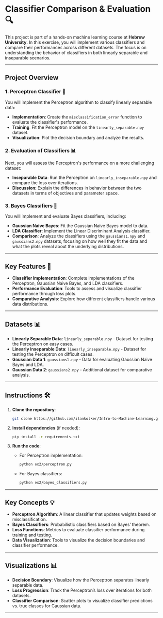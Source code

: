 # Classifier Comparison & Evaluation 🔍

This project is part of a hands-on machine learning course at **Hebrew University**. In this exercise, you will implement various classifiers and compare their performances across different datasets. The focus is on understanding the behavior of classifiers in both linearly separable and inseparable scenarios.

---

## Project Overview

### 1. Perceptron Classifier 🧠
You will implement the Perceptron algorithm to classify linearly separable data:
- **Implementation**: Create the `misclassification_error` function to evaluate the classifier's performance.
- **Training**: Fit the Perceptron model on the `linearly_separable.npy` dataset.
- **Visualization**: Plot the decision boundary and analyze the results.

### 2. Evaluation of Classifiers 📊
Next, you will assess the Perceptron's performance on a more challenging dataset:
- **Inseparable Data**: Run the Perceptron on `linearly_inseparable.npy` and compare the loss over iterations.
- **Discussion**: Explain the differences in behavior between the two datasets in terms of objectives and parameter space.

### 3. Bayes Classifiers 🌌
You will implement and evaluate Bayes classifiers, including:
- **Gaussian Naive Bayes**: Fit the Gaussian Naive Bayes model to data.
- **LDA Classifier**: Implement the Linear Discriminant Analysis classifier.
- **Comparison**: Analyze the classifiers using the `gaussians1.npy` and `gaussians2.npy` datasets, focusing on how well they fit the data and what the plots reveal about the underlying distributions.

---

## Key Features 🌟
- **Classifier Implementation**: Complete implementations of the Perceptron, Gaussian Naive Bayes, and LDA classifiers.
- **Performance Evaluation**: Tools to assess and visualize classifier performance through loss plots.
- **Comparative Analysis**: Explore how different classifiers handle various data distributions.

---

## Datasets 📊
- **Linearly Separable Data**: `linearly_separable.npy` - Dataset for testing the Perceptron on easy cases.
- **Linearly Inseparable Data**: `linearly_inseparable.npy` - Dataset for testing the Perceptron on difficult cases.
- **Gaussian Data 1**: `gaussians1.npy` - Data for evaluating Gaussian Naive Bayes and LDA.
- **Gaussian Data 2**: `gaussians2.npy` - Additional dataset for comparative analysis.

---

## Instructions 🛠️

1. **Clone the repository**:
    ```bash
    git clone https://github.com/ilankolker/Intro-to-Machine-Learning.git
    ```

2. **Install dependencies** (if needed):
    ```bash
    pip install -r requirements.txt
    ```

3. **Run the code**:
    - For Perceptron implementation:
      ```bash
      python ex2/perceptron.py
      ```
    - For Bayes classifiers:
      ```bash
      python ex2/bayes_classifiers.py
      ```

---

## Key Concepts 💡
- **Perceptron Algorithm**: A linear classifier that updates weights based on misclassification.
- **Bayes Classifiers**: Probabilistic classifiers based on Bayes' theorem.
- **Loss Functions**: Metrics to evaluate classifier performance during training and testing.
- **Data Visualization**: Tools to visualize the decision boundaries and classifier performance.

---

## Visualizations 📊
- **Decision Boundary**: Visualize how the Perceptron separates linearly separable data.
- **Loss Progression**: Track the Perceptron’s loss over iterations for both datasets.
- **Classifier Comparison**: Scatter plots to visualize classifier predictions vs. true classes for Gaussian data.

---
